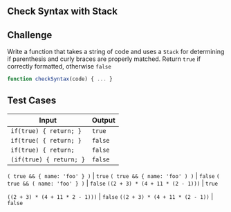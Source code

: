 Check Syntax with Stack
---

## Challenge

Write a function that takes a string of code and uses a `Stack` for determining if parenthesis and curly braces are properly matched. Return `true` if correctly formatted, otherwise `false`

```js
function checkSyntax(code) { ... }
```

## Test Cases

Input | Output
---|---
`if(true) { return; }` | `true` 
`if(true( { return; }` | `false` 
`if(true) { return;` | `false` 
`(if(true) { return; }` | `false` 

`( true && { name: 'foo' } )` | `true` 
`( true && { name: 'foo' ) )` | `false` 
`( true && ( name: 'foo' } )` | `false` 
`((2 + 3) * (4 + 11 * (2 - 1)))` | `true`

`((2 + 3) * (4 + 11 * 2 - 1)))` | `false`
`((2 + 3) * (4 + 11 * (2 - 1))` | `false`